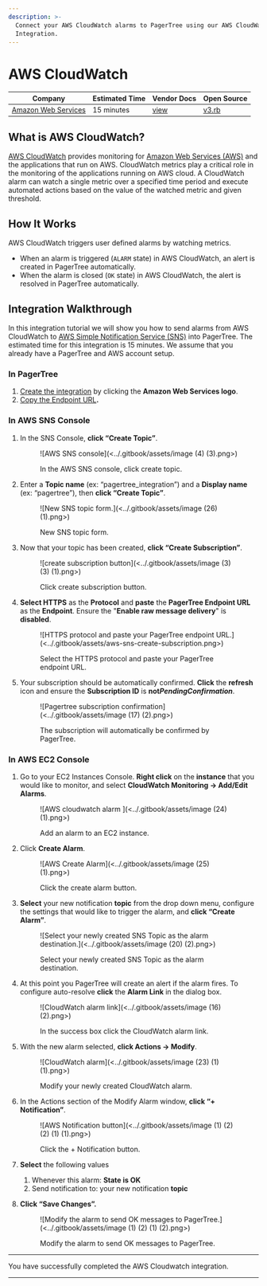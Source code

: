 ```yaml
---
description: >-
  Connect your AWS CloudWatch alarms to PagerTree using our AWS CloudWatch
  Integration.
---
```


# AWS CloudWatch

| Company                                        | Estimated Time | Vendor Docs                                              | Open Source                                                                                                                     |
| ---------------------------------------------- | -------------- | -------------------------------------------------------- | ------------------------------------------------------------------------------------------------------------------------------- |
| [Amazon Web Services](https://aws.amazon.com/) | 15 minutes     | [view](https://aws.amazon.com/documentation/cloudwatch/) | [v3.rb](https://github.com/PagerTree/pager_tree-integrations/blob/main/app/models/pager_tree/integrations/aws_cloudwatch/v3.rb) |

## What is AWS CloudWatch?

[AWS CloudWatch](https://aws.amazon.com/cloudwatch/) provides monitoring for [Amazon Web Services (AWS)](https://aws.amazon.com/) and the applications that run on AWS. CloudWatch metrics play a critical role in the monitoring of the applications running on AWS cloud. A CloudWatch alarm can watch a single metric over a specified time period and execute automated actions based on the value of the watched metric and given threshold.

## How It Works

AWS CloudWatch triggers user defined alarms by watching metrics.

* When an alarm is triggered (`ALARM` state) in AWS CloudWatch, an alert is created in PagerTree automatically.
* When the alarm is closed (`OK` state) in AWS CloudWatch, the alert is resolved in PagerTree automatically.

## Integration Walkthrough

In this integration tutorial we will show you how to send alarms from AWS CloudWatch to [AWS Simple Notification Service (SNS)](https://aws.amazon.com/sns/) into PagerTree. The estimated time for this integration is 15 minutes. We assume that you already have a PagerTree and AWS account setup.

### In PagerTree

1. [Create the integration](introduction.md#create-an-integration) by clicking the **Amazon Web Services logo**.
2. [Copy the Endpoint URL](introduction.md#copy-the-endpoint-url)**.**

### In AWS SNS Console

1.  In the SNS Console, **click “Create Topic”**.

    <figure>![AWS SNS console](<../.gitbook/assets/image (4) (3).png>)<figcaption><p>In the AWS SNS console, click create topic.</p></figcaption></figure>
2.  Enter a **Topic name** (ex: “pagertree\_integration”) and a **Display name** (ex: “pagertree”), then **click “Create Topic”**.

    <figure>![New SNS topic form.](<../.gitbook/assets/image (26) (1).png>)<figcaption><p>New SNS topic form.</p></figcaption></figure>
3.  Now that your topic has been created, **click “Create Subscription”**.

    <figure>![create subscription button](<../.gitbook/assets/image (3) (3) (1).png>)<figcaption><p>Click create subscription button.</p></figcaption></figure>
4.  **Select HTTPS** as the **Protocol** and **paste** the **PagerTree Endpoint URL** as the **Endpoint**. Ensure the "**Enable raw message delivery**" is **disabled**.

    <figure>![HTTPS protocol and paste your PagerTree endpoint URL.](<../.gitbook/assets/aws-sns-create-subscription.png>)<figcaption><p>Select the HTTPS protocol and paste your PagerTree endpoint URL.</p></figcaption></figure>
5.  Your subscription should be automatically confirmed. **Click** the **refresh** icon and ensure the **Subscription ID** is **not**_**PendingConfirmation**_.

    <figure>![Pagertree subscription confirmation](<../.gitbook/assets/image (17) (2).png>)<figcaption><p>The subscription will automatically be confirmed by PagerTree.</p></figcaption></figure>

### In AWS EC2 Console

1.  Go to your EC2 Instances Console. **Right click** on the **instance** that you would like to monitor, and select **CloudWatch Monitoring -> Add/Edit Alarms**.

    <figure>![AWS cloudwatch alarm ](<../.gitbook/assets/image (24) (1).png>)<figcaption><p>Add an alarm to an EC2 instance.</p></figcaption></figure>
2.  Click **Create Alarm**.

    <figure>![AWS Create Alarm](<../.gitbook/assets/image (25) (1).png>)<figcaption><p>Click the create alarm button.</p></figcaption></figure>
3.  **Select** your new notification **topic** from the drop down menu, configure the settings that would like to trigger the alarm, and **click “Create Alarm”**.

    <figure>![Select your newly created SNS Topic as the alarm destination.](<../.gitbook/assets/image (20) (2).png>)<figcaption><p>Select your newly created SNS Topic as the alarm destination.</p></figcaption></figure>
4.  At this point you PagerTree will create an alert if the alarm fires. To configure auto-resolve **click** the **Alarm Link** in the dialog box.

    <figure>![CloudWatch alarm link](<../.gitbook/assets/image (16) (2).png>)<figcaption><p>In the success box click the CloudWatch alarm link.</p></figcaption></figure>
5.  With the new alarm selected, **click Actions -> Modify**.

    <figure>![CloudWatch alarm](<../.gitbook/assets/image (23) (1) (1).png>)<figcaption><p>Modify your newly created CloudWatch alarm.</p></figcaption></figure>
6.  In the Actions section of the Modify Alarm window, **click “+ Notification”**.

    <figure>![AWS Notification button](<../.gitbook/assets/image (1) (2) (2) (1) (1).png>)<figcaption><p>Click the + Notification button.</p></figcaption></figure>
7. **Select** the following values
   1. Whenever this alarm: **State is OK**
   2. Send notification to: your new notification **topic**
8.  **Click “Save Changes”.**

    <figure>![Modify the alarm to send OK messages to PagerTree.](<../.gitbook/assets/image (1) (2) (1) (2).png>)<figcaption><p>Modify the alarm to send OK messages to PagerTree.</p></figcaption></figure>

***

You have successfully completed the AWS Cloudwatch integration.

***
